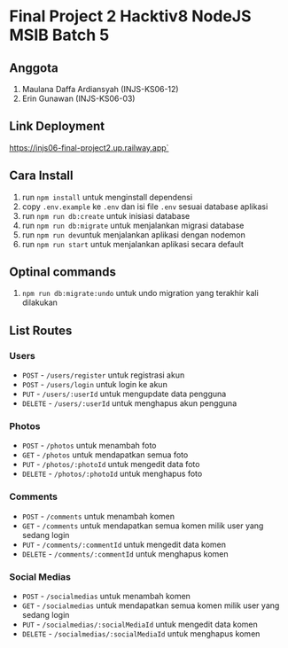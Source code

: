 # Final Project 2 Hacktiv8 NodeJS MSIB Batch 5

## Anggota
1. Maulana Daffa Ardiansyah (INJS-KS06-12)
2. Erin Gunawan (INJS-KS06-03)

## Link Deployment
https://injs06-final-project2.up.railway.app`

## Cara Install
1. run `npm install` untuk menginstall dependensi
2. copy `.env.example` ke `.env` dan isi file `.env` sesuai database aplikasi
3. run `npm run db:create` untuk inisiasi database
4. run `npm run db:migrate` untuk menjalankan migrasi database
6. run `npm run dev`untuk menjalankan aplikasi dengan nodemon
7. run `npm run start` untuk menjalankan aplikasi secara default

## Optinal commands
1. `npm run db:migrate:undo` untuk undo migration yang terakhir kali dilakukan

## List Routes
### Users
- `POST` - `/users/register` untuk registrasi akun
- `POST` - `/users/login` untuk login ke akun
- `PUT` - `/users/:userId` untuk mengupdate data pengguna
- `DELETE` - `/users/:userId` untuk menghapus akun pengguna
### Photos
- `POST` - `/photos` untuk menambah foto
- `GET` - `/photos` untuk mendapatkan semua foto
- `PUT` - `/photos/:photoId` untuk mengedit data foto
- `DELETE` - `/photos/:photoId` untuk menghapus foto
### Comments
- `POST` - `/comments` untuk menambah komen
- `GET` - `/comments` untuk mendapatkan semua komen milik user yang sedang login
- `PUT` - `/comments/:commentId` untuk mengedit data komen
- `DELETE` - `/comments/:commentId` untuk menghapus komen
### Social Medias
- `POST` - `/socialmedias` untuk menambah komen
- `GET` - `/socialmedias` untuk mendapatkan semua komen milik user yang sedang login
- `PUT` - `/socialmedias/:socialMediaId` untuk mengedit data komen
- `DELETE` - `/socialmedias/:socialMediaId` untuk menghapus komen